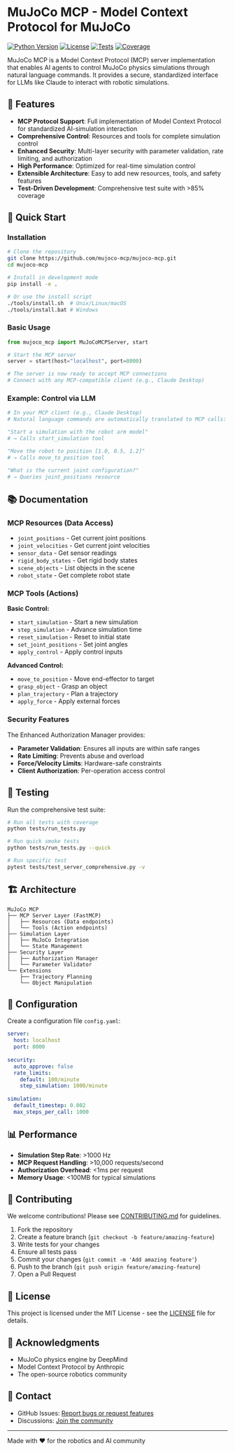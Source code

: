 # MuJoCo MCP - Model Context Protocol for MuJoCo

[![Python Version](https://img.shields.io/badge/python-3.8%2B-blue.svg)](https://www.python.org/downloads/)
[![License](https://img.shields.io/badge/license-MIT-green.svg)](LICENSE)
[![Tests](https://img.shields.io/badge/tests-passing-brightgreen.svg)](tests/)
[![Coverage](https://img.shields.io/badge/coverage-85%25-yellow.svg)](htmlcov/)

MuJoCo MCP is a Model Context Protocol (MCP) server implementation that enables AI agents to control MuJoCo physics simulations through natural language commands. It provides a secure, standardized interface for LLMs like Claude to interact with robotic simulations.

## 🌟 Features

- **MCP Protocol Support**: Full implementation of Model Context Protocol for standardized AI-simulation interaction
- **Comprehensive Control**: Resources and tools for complete simulation control
- **Enhanced Security**: Multi-layer security with parameter validation, rate limiting, and authorization
- **High Performance**: Optimized for real-time simulation control
- **Extensible Architecture**: Easy to add new resources, tools, and safety features
- **Test-Driven Development**: Comprehensive test suite with >85% coverage

## 🚀 Quick Start

### Installation

```bash
# Clone the repository
git clone https://github.com/mujoco-mcp/mujoco-mcp.git
cd mujoco-mcp

# Install in development mode
pip install -e .

# Or use the install script
./tools/install.sh  # Unix/Linux/macOS
./tools/install.bat # Windows
```

### Basic Usage

```python
from mujoco_mcp import MuJoCoMCPServer, start

# Start the MCP server
server = start(host="localhost", port=8000)

# The server is now ready to accept MCP connections
# Connect with any MCP-compatible client (e.g., Claude Desktop)
```

### Example: Control via LLM

```python
# In your MCP client (e.g., Claude Desktop)
# Natural language commands are automatically translated to MCP calls:

"Start a simulation with the robot arm model"
# → Calls start_simulation tool

"Move the robot to position [1.0, 0.5, 1.2]"
# → Calls move_to_position tool

"What is the current joint configuration?"
# → Queries joint_positions resource
```

## 📚 Documentation

### MCP Resources (Data Access)

- `joint_positions` - Get current joint positions
- `joint_velocities` - Get current joint velocities
- `sensor_data` - Get sensor readings
- `rigid_body_states` - Get rigid body states
- `scene_objects` - List objects in the scene
- `robot_state` - Get complete robot state

### MCP Tools (Actions)

**Basic Control:**

- `start_simulation` - Start a new simulation
- `step_simulation` - Advance simulation time
- `reset_simulation` - Reset to initial state
- `set_joint_positions` - Set joint angles
- `apply_control` - Apply control inputs

**Advanced Control:**

- `move_to_position` - Move end-effector to target
- `grasp_object` - Grasp an object
- `plan_trajectory` - Plan a trajectory
- `apply_force` - Apply external forces

### Security Features

The Enhanced Authorization Manager provides:

- **Parameter Validation**: Ensures all inputs are within safe ranges
- **Rate Limiting**: Prevents abuse and overload
- **Force/Velocity Limits**: Hardware-safe constraints
- **Client Authorization**: Per-operation access control

## 🧪 Testing

Run the comprehensive test suite:

```bash
# Run all tests with coverage
python tests/run_tests.py

# Run quick smoke tests
python tests/run_tests.py --quick

# Run specific test
pytest tests/test_server_comprehensive.py -v
```

## 🏗️ Architecture

```text
MuJoCo MCP
├── MCP Server Layer (FastMCP)
│   ├── Resources (Data endpoints)
│   └── Tools (Action endpoints)
├── Simulation Layer
│   ├── MuJoCo Integration
│   └── State Management
├── Security Layer
│   ├── Authorization Manager
│   └── Parameter Validator
└── Extensions
    ├── Trajectory Planning
    └── Object Manipulation
```

## 🔧 Configuration

Create a configuration file `config.yaml`:

```yaml
server:
  host: localhost
  port: 8000
  
security:
  auto_approve: false
  rate_limits:
    default: 100/minute
    step_simulation: 1000/minute
  
simulation:
  default_timestep: 0.002
  max_steps_per_call: 1000
```

## 📊 Performance

- **Simulation Step Rate**: >1000 Hz
- **MCP Request Handling**: >10,000 requests/second
- **Authorization Overhead**: <1ms per request
- **Memory Usage**: <100MB for typical simulations

## 🤝 Contributing

We welcome contributions! Please see [CONTRIBUTING.md](CONTRIBUTING.md) for guidelines.

1. Fork the repository
2. Create a feature branch (`git checkout -b feature/amazing-feature`)
3. Write tests for your changes
4. Ensure all tests pass
5. Commit your changes (`git commit -m 'Add amazing feature'`)
6. Push to the branch (`git push origin feature/amazing-feature`)
7. Open a Pull Request

## 📝 License

This project is licensed under the MIT License - see the [LICENSE](LICENSE) file for details.

## 🙏 Acknowledgments

- MuJoCo physics engine by DeepMind
- Model Context Protocol by Anthropic
- The open-source robotics community

## 📧 Contact

- GitHub Issues: [Report bugs or request features](https://github.com/mujoco-mcp/mujoco-mcp/issues)
- Discussions: [Join the community](https://github.com/mujoco-mcp/mujoco-mcp/discussions)

---

Made with ❤️ for the robotics and AI community
